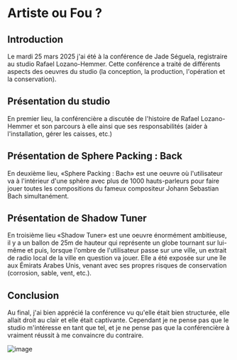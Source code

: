 # Artiste ou Fou ?
## Introduction

Le mardi 25 mars 2025 j'ai été à la conférence de Jade Séguela, registraire au studio Rafael Lozano-Hemmer. Cette conférence a traité de différents aspects des oeuvres du studio (la conception, la production, l'opération et la conservation).

## Présentation du studio

En premier lieu, la conférencière a discutée de l'histoire de Rafael Lozano-Hemmer et son parcours à elle ainsi que ses responsabilités (aider à l'installation, gérer les caisses, etc.)

## Présentation de Sphere Packing : Back

En deuxième lieu, «Sphere Packing : Bach» est une oeuvre où l'utilisateur va à l'intérieur d'une sphère avec plus de 1000 hauts-parleurs pour faire jouer toutes les compositions du fameux compositeur Johann Sebastian Bach simultanément.

## Présentation de Shadow Tuner

En troisième lieu «Shadow Tuner» est une oeuvre énormément ambitieuse, il y a un ballon de 25m de hauteur qui représente un globe tournant sur lui-même et puis, lorsque l'ombre de l'utilisateur passe sur une ville, un extrait de radio local de la ville en question va jouer. Elle a été exposée sur une île aux Émirats Arabes Unis, venant avec ses propres risques de conservation (corrosion, sable, vent, etc.).

## Conclusion

Au final, j'ai bien apprécié la conférence vu qu'elle était bien structurée, elle allait droit au clair et elle était captivante. Cependant je ne pense pas que le studio m'intéresse en tant que tel, et je ne pense pas que la conférencière à vraiment réussit à me convaincre du contraire.

![image](./images/shadow_tuner.jpg)
